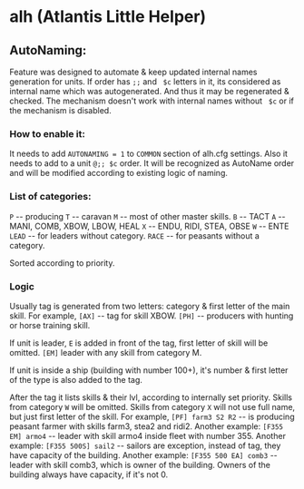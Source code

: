 # alh (Atlantis Little Helper)
## AutoNaming:
Feature was designed to automate & keep updated internal names generation for units. 
If order has `;;` and ` $c` letters in it, its considered as internal name which was autogenerated. And thus it may be regenerated & checked.
The mechanism doesn't work with internal names without ` $c` or if the mechanism is disabled.

### How to enable it:
It needs to add `AUTONAMING = 1` to `COMMON` section of alh.cfg settings.
Also it needs to add to a unit `@;; $c` order. It will be recognized as AutoName order and will be modified according to existing logic of naming.

### List of categories:
`P` -- producing
`T` -- caravan
`M` -- most of other master skills.
`B` -- TACT
`A` -- MANI, COMB, XBOW, LBOW, HEAL
`X` -- ENDU, RIDI, STEA, OBSE
`W` -- ENTE
`LEAD` -- for leaders without category.
`RACE` -- for peasants without a category.

Sorted according to priority.

### Logic

Usually tag is generated from two letters: category & first letter of the main skill. For example, `[AX]` -- tag for skill XBOW. `[PH]` -- producers with hunting or horse training skill.

If unit is leader, `E` is added in front of the tag, first letter of skill will be omitted. `[EM]` leader with any skill from category M.

If unit is inside a ship (building with number 100+), it's number & first letter of the type is also added to the tag.

After the tag it lists skills & their lvl, according to internally set priority.
Skills from category `W` will be omitted. Skills from category `X` will not use full name, but just first letter of the skill.
For example, `[PF] farm3 S2 R2` -- is producing peasant farmer with skills farm3, stea2 and ridi2.
Another example: `[F355 EM] armo4` -- leader with skill armo4 inside fleet with number 355.
Another example: `[F355 500S] sail2` -- sailors are exception, instead of tag, they have capacity of the building.
Another example: `[F355 500 EA] comb3` -- leader with skill comb3, which is owner of the building. Owners of the building always have capacity, if it's not 0.
